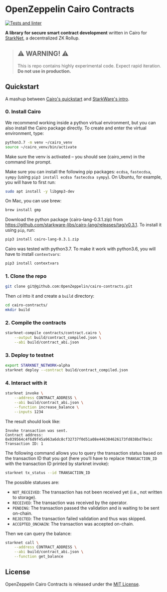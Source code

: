 # OpenZeppelin Cairo Contracts
[![Tests and linter](https://github.com/OpenZeppelin/cairo-contracts/actions/workflows/python-app.yml/badge.svg)](https://github.com/OpenZeppelin/cairo-contracts/actions/workflows/python-app.yml)

**A library for secure smart contract development** written in Cairo for [StarkNet](https://starkware.co/product/starknet/), a decentralized ZK Rollup.

> ## ⚠️ WARNING! ⚠️
> This is repo contains highly experimental code.
> Expect rapid iteration.
> **Do not use in production.**

## Quickstart

A mashup between [Cairo's quickstart](https://www.cairo-lang.org/docs/quickstart.html#) and [StarkWare's intro](https://www.cairo-lang.org/docs/hello_starknet/intro.html).

### 0. Install Cairo
We recommend working inside a python virtual environment, but you can also install the Cairo package directly. To create and enter the virtual environment, type:

```bash
python3.7 -m venv ~/cairo_venv
source ~/cairo_venv/bin/activate
```

Make sure the venv is activated – you should see (cairo_venv) in the command line prompt.

Make sure you can install the following pip packages: `ecdsa`, `fastecdsa`, `sympy` (using `pip3 install ecdsa fastecdsa sympy`). On Ubuntu, for example, you will have to first run:

```bash
sudo apt install -y libgmp3-dev
```

On Mac, you can use brew:

```bash
brew install gmp
```

Download the python package (cairo-lang-0.3.1.zip) from https://github.com/starkware-libs/cairo-lang/releases/tag/v0.3.1. To install it using `pip`, run:

```bash
pip3 install cairo-lang-0.3.1.zip
```

Cairo was tested with python3.7. To make it work with python3.6, you will have to install `contextvars`:

```bash
pip3 install contextvars
```

### 1. Clone the repo

```bash
git clone git@github.com:OpenZeppelin/cairo-contracts.git
```

Then `cd` into it and create a `build` directory:

```bash
cd cairo-contracts/
mkdir build
```

### 2. Compile the contracts
```bash
starknet-compile contracts/contract.cairo \
    --output build/contract_compiled.json \
    --abi build/contract_abi.json
```

### 3. Deploy to testnet

```bash
export STARKNET_NETWORK=alpha
starknet deploy --contract build/contract_compiled.json
```

### 4. Interact with it

```bash
starknet invoke \
    --address CONTRACT_ADDRESS \
    --abi build/contract_abi.json \
    --function increase_balance \
    --inputs 1234
```
The result should look like:

```
Invoke transaction was sent.
Contract address: 0x039564c4f6d9f45a963a6dc8cf32737f0d51a08e446304626173fd838bd70e1c
Transaction ID: 1
```

The following command allows you to query the transaction status based on the transaction ID that you got (here you’ll have to replace `TRANSACTION_ID` with the transaction ID printed by starknet invoke):

```bash
starknet tx_status --id TRANSACTION_ID
```
The possible statuses are:

- `NOT_RECEIVED`: The transaction has not been received yet (i.e., not written to storage).
- `RECEIVED`: The transaction was received by the operator.
- `PENDING`: The transaction passed the validation and is waiting to be sent on-chain.
- `REJECTED`: The transaction failed validation and thus was skipped.
- `ACCEPTED_ONCHAIN`: The transaction was accepted on-chain.

Then we can query the balance:

```bash
starknet call \
    --address CONTRACT_ADDRESS \
    --abi build/contract_abi.json \
    --function get_balance
```

## License

OpenZeppelin Cairo Contracts is released under the [MIT License](LICENSE).
